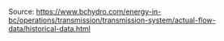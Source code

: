 Source: https://www.bchydro.com/energy-in-bc/operations/transmission/transmission-system/actual-flow-data/historical-data.html
